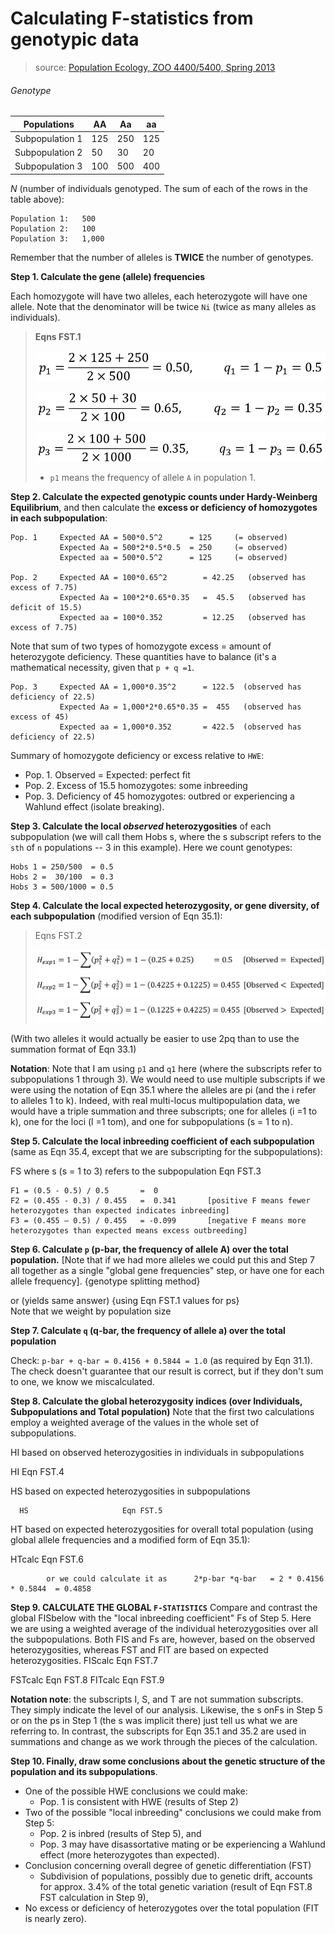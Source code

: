 # Calculating F-statistics from genotypic data

> source: [Population Ecology, ZOO 4400/5400, Spring 2013](http://www.uwyo.edu/dbmcd/popecol/index.html)

###### Genotype

|Populations    | AA| Aa| aa|
|---------------|---|---|---|
|Subpopulation 1|125|250|125|
|Subpopulation 2| 50| 30| 20|
|Subpopulation 3|100|500|400|

_N_ (number of individuals genotyped. The sum of each of the rows in the table above):

```
Population 1:   500
Population 2:   100
Population 3:   1,000
```

Remember that the number of alleles is **TWICE** the number of genotypes.

**Step 1.  Calculate the gene (allele) frequencies**

Each homozygote will have two alleles, each heterozygote will have one allele.  Note that the denominator will be twice ``Ni`` (twice as many alleles as individuals).

> **Eqns FST.1**
>
> ![](./p1.png)
>
> ![](./p2.png)
>
> ![](./p3.png)
>
> * ``p1`` means the frequency of allele ``A`` in population 1.

**Step 2.  Calculate the expected genotypic counts under Hardy-Weinberg Equilibrium**, and then calculate the **excess or deficiency of homozygotes in each subpopulation**:

```
Pop. 1     Expected AA = 500*0.5^2      = 125     (= observed)
           Expected Aa = 500*2*0.5*0.5  = 250     (= observed)
           Expected aa = 500*0.5^2      = 125     (= observed)

Pop. 2     Expected AA = 100*0.65^2        = 42.25   (observed has excess of 7.75)
           Expected Aa = 100*2*0.65*0.35   =  45.5   (observed has deficit of 15.5)
           Expected aa = 100*0.352         = 12.25   (observed has excess of 7.75)
```

Note that sum of two types of homozygote excess = amount of heterozygote deficiency. These quantities have to balance (it's a mathematical necessity, given that ``p + q =1``.

```
Pop. 3     Expected AA = 1,000*0.35^2      = 122.5  (observed has deficiency of 22.5)
           Expected Aa = 1,000*2*0.65*0.35 =  455   (observed has excess of 45)
           Expected aa = 1,000*0.352       = 422.5  (observed has deficiency of 22.5)
```

Summary of homozygote deficiency or excess relative to ``HWE``:

+ Pop. 1.  Observed = Expected: perfect fit
+ Pop. 2.  Excess of 15.5 homozygotes: some inbreeding
+ Pop. 3.  Deficiency of 45 homozygotes: outbred or experiencing a Wahlund effect (isolate breaking).

**Step 3.  Calculate the local _observed_ heterozygosities** of each subpopulation (we will call them Hobs s, where the s  subscript refers to the ``sth`` of ``n`` populations  -- 3 in this example).
Here we count genotypes:

```
Hobs 1 = 250/500  = 0.5
Hobs 2 =  30/100  = 0.3
Hobs 3 = 500/1000 = 0.5
```

**Step 4.  Calculate the local expected heterozygosity, or gene diversity, of each subpopulation** (modified version of Eqn 35.1):

> Eqns FST.2
>
> ![](./H_exp1.png)
> ![](./H_exp2.png)
> ![](./H_exp3.png)
> 
(With two alleles it would actually be easier to use 2pq than to use the summation format of Eqn 33.1)

**Notation**: Note that I am using ``p1`` and ``q1`` here (where the subscripts refer to subpopulations 1 through 3). We would need to use multiple subscripts if we were using the notation of Eqn 35.1 where the alleles are pi  (and the i refer to alleles 1 to k).  Indeed, with real multi-locus multipopulation data, we would have a triple summation and three subscripts;  one for alleles (i =1 to k), one for the loci (l =1 tom), and one for subpopulations (s = 1 to n).

**Step 5.  Calculate the local inbreeding coefficient of each subpopulation** (same as Eqn 35.4, except that we are subscripting for the subpopulations):

FS           where s (s = 1 to 3) refers to the subpopulation                Eqn FST.3

```
F1 = (0.5 - 0.5) / 0.5       =  0
F2 = (0.455 - 0.3) / 0.455   =  0.341       [positive F means fewer heterozygotes than expected indicates inbreeding]
F3 = (0.455 — 0.5) / 0.455   = -0.099       [negative F means more heterozygotes than expected means excess outbreeding]
```

**Step 6. Calculate ``p`` (p-bar, the frequency of allele A) over the total population.**
[Note that if we had more alleles we could put this and Step 7 all together as a single "global gene frequencies" step, or have one for each allele frequency].
              {genotype splitting method}
  
or (yields same answer)
                   {using Eqn FST.1 values for ps}   
              Note that we weight by population size

**Step 7.  Calculate ``q`` (q-bar, the frequency of allele a) over the total population**

Check: ``p-bar + q-bar = 0.4156 + 0.5844 = 1.0`` (as required by Eqn 31.1).
The check doesn't guarantee that our result is correct, but if they don't sum to one, we know we miscalculated.

**Step 8.  Calculate the global heterozygosity indices (over Individuals, Subpopulations and Total population)**
Note that the first two calculations employ a weighted average of the values in the whole set of subpopulations.

HI based on observed   heterozygosities in individuals in subpopulations 

HI                                Eqn FST.4

HS based on expected heterozygosities   in subpopulations

      HS                     Eqn FST.5

HT based on expected heterozygosities for       overall total population (using global allele frequencies and a modified form of Eqn 35.1): 

  
HTcalc                                 Eqn FST.6         

            or we could calculate it as      2*p-bar *q-bar   = 2 * 0.4156 * 0.5844  = 0.4858

**Step 9.  CALCULATE THE GLOBAL ``F-STATISTICS``**
Compare and contrast the global FISbelow with the "local inbreeding coefficient" Fs of Step 5.
Here we are using a weighted average of the individual heterozygosities over all the subpopulations.
Both FIS and  Fs are, however, based on the observed heterozygosities,
        whereas FST and FIT are based   on expected heterozygosities.
FIScalc                                                    Eqn FST.7

FSTcalc                                                Eqn FST.8
FITcalc                                              Eqn FST.9   

**Notation note**: the subscripts I, S, and T are not summation subscripts.  They simply indicate the level of our analysis.  Likewise, the s onFs in Step 5 or on the ps in Step 1 (the s was implicit there) just tell us what we are referring to.  In contrast, the subscripts for Eqn 35.1 and 35.2 are used in summations and change as we work through the pieces of the calculation.

**Step 10.  Finally, draw some conclusions about the genetic structure of the population and its subpopulations**.

+ One of the possible HWE conclusions we could make:
   + Pop. 1 is consistent with HWE (results of Step 2)
+ Two of the possible "local inbreeding" conclusions we could make from Step 5:
   + Pop. 2 is inbred (results of Step 5), and
   + Pop. 3 may have disassortative mating or be experiencing a Wahlund effect (more heterozygotes than expected).
+ Conclusion concerning overall degree of genetic differentiation (FST)
   + Subdivision of populations, possibly due to genetic drift, accounts for approx. 3.4% of the total genetic variation (result of Eqn FST.8 FST calculation in Step 9),
+ No excess or deficiency of heterozygotes over the total population (FIT  is nearly zero).